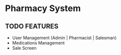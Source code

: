 # Pharmacy System

## TODO FEATURES

- User Management (Admin | Pharmacist | Salesman)
- Medications Management
- Sale Screen
